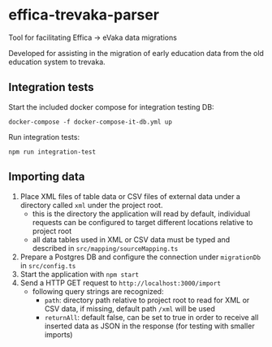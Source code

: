 # effica-trevaka-parser
Tool for facilitating Effica -> eVaka data migrations

Developed for assisting in the migration of early education data from the old education system to trevaka.

## Integration tests

Start the included docker compose for integration testing DB:
```
docker-compose -f docker-compose-it-db.yml up
```

Run integration tests:
```
npm run integration-test
```
## Importing data

1. Place XML files of table data or CSV files of external data under a directory called `xml` under the project root.
   - this is the directory the application will read by default, individual requests can be configured to target different locations relative to project root
   - all data tables used in XML or CSV data must be typed and described in `src/mapping/sourceMapping.ts`
2. Prepare a Postgres DB and configure the connection under `migrationDb` in `src/config.ts`
3. Start the application with `npm start` 
4. Send a HTTP GET request to `http://localhost:3000/import`
   - following query strings are recognized:
     - `path`: directory path relative to project root to read for XML or CSV data, if missing, default path `/xml` will be used
     - `returnAll`: default false, can be set to true in order to receive all inserted data as JSON in the response (for testing with smaller imports) 
